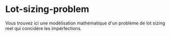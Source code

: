 # Lot-sizing-problem
Vous trouvez ici une modélisation mathématique d'un problème de lot sizing reel qui concidère les impérfections.
